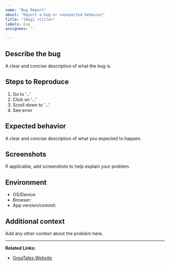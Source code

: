 ```yaml
---
name: "Bug Report"
about: "Report a bug or unexpected behavior"
title: "[Bug] <title>"
labels: bug
assignees: ''

---
```


## Describe the bug

A clear and concise description of what the bug is.

## Steps to Reproduce

1. Go to '...'
2. Click on '...'
3. Scroll down to '...'
4. See error

## Expected behavior

A clear and concise description of what you expected to happen.

## Screenshots

If applicable, add screenshots to help explain your problem.

## Environment

- OS/Device:
- Browser:
- App version/commit:

## Additional context

Add any other context about the problem here.

---

**Related Links:**  
- [GroqTales Website](https://www.groqtales.xyz/)
